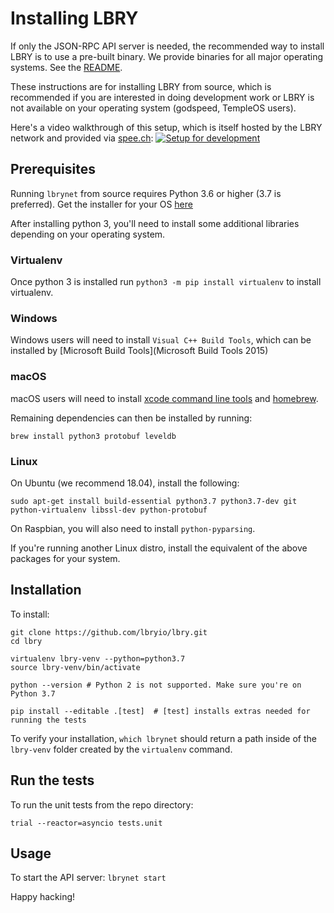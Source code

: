 # Installing LBRY

If only the JSON-RPC API server is needed, the recommended way to install LBRY is to use a pre-built binary. We provide binaries for all major operating systems. See the [README](README.md).

These instructions are for installing LBRY from source, which is recommended if you are interested in doing development work or LBRY is not available on your operating system (godspeed, TempleOS users).

Here's a video walkthrough of this setup, which is itself hosted by the LBRY network and provided via [spee.ch](https://github.com/lbryio/spee.ch):
[![Setup for development](https://spee.ch/2018-10-04-17-13-54-017046806.png)](https://spee.ch/967f99344308f1e90f0620d91b6c93e4dfb240e0/lbrynet-dev-setup.mp4)

## Prerequisites

Running `lbrynet` from source requires Python 3.6 or higher (3.7 is preferred). Get the installer for your OS [here](https://www.python.org/downloads/release/python-370/)

After installing python 3, you'll need to install some additional libraries depending on your operating system.

### Virtualenv

Once python 3 is installed run `python3 -m pip install virtualenv` to install virtualenv.

### Windows

Windows users will need to install `Visual C++ Build Tools`, which can be installed by [Microsoft Build Tools](Microsoft Build Tools 2015)


### macOS

macOS users will need to install [xcode command line tools](https://developer.xamarin.com/guides/testcloud/calabash/configuring/osx/install-xcode-command-line-tools/) and [homebrew](http://brew.sh/).

Remaining dependencies can then be installed by running:

```
brew install python3 protobuf leveldb
```

### Linux

On Ubuntu (we recommend 18.04), install the following:

```
sudo apt-get install build-essential python3.7 python3.7-dev git python-virtualenv libssl-dev python-protobuf
```

On Raspbian, you will also need to install `python-pyparsing`.

If you're running another Linux distro, install the equivalent of the above packages for your system.

## Installation

To install:

 ```
 git clone https://github.com/lbryio/lbry.git
 cd lbry

 virtualenv lbry-venv --python=python3.7
 source lbry-venv/bin/activate

 python --version # Python 2 is not supported. Make sure you're on Python 3.7

 pip install --editable .[test]  # [test] installs extras needed for running the tests
 ```

To verify your installation, `which lbrynet` should return a path inside of the `lbry-venv` folder created by the `virtualenv` command.

## Run the tests
To run the unit tests from the repo directory:
 ```
 trial --reactor=asyncio tests.unit
 ```

## Usage

To start the API server:
    `lbrynet start`


Happy hacking!
